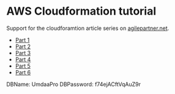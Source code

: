 # AWS Cloudformation tutorial

Support for the cloudforamtion article series on [agilepartner.net](agilepartner.net).

- [Part 1](https://www.agilepartner.net/en/aws-cloudformation-part-1/)
- [Part 2](https://www.agilepartner.net/en/aws-cloudformation-part-2/)
- [Part 3](https://www.agilepartner.net/en/aws-cloudformation-part-3/)
- [Part 4](https://www.agilepartner.net/en/aws-cloudformation-part-4/)
- [Part 5](https://www.agilepartner.net/en/aws-cloudformation-part-5/)
- [Part 6](https://www.agilepartner.net/en/aws-cloudformation-part-6/)

DBName: UmdaaPro
DBPassword: f74ejACftVqAuZ9r